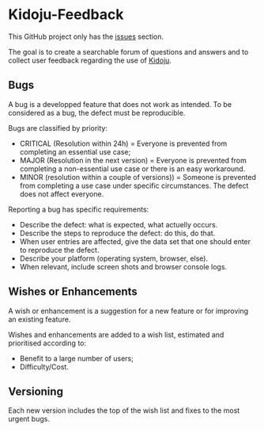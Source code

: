 # Kidoju-Feedback

This GitHub project only has the [issues](https://github.com/kidoju/Kidoju-Feedback/issues) section.

The goal is to create a searchable forum of questions and answers and to collect user feedback regarding the use of [Kidoju](https://www.kidoju.com).

## Bugs

A bug is a developped feature that does not work as intended. To be considered as a bug, the defect must be reproducible.

Bugs are classified by priority:

- CRITICAL (Resolution within 24h) = Everyone is prevented from completing an essential use case;
- MAJOR (Resolution in the next version) = Everyone is prevented from completing a non-essential use case or there is an easy workaround.
- MINOR (resolution within a couple of versions)) = Someone is prevented from completing a use case under specific circumstances. The defect does not affect everyone.

Reporting a bug has specific requirements:

- Describe the defect: what is expected, what actuelly occurs.
- Describe the steps to reproduce the defect: do this, do that.
- When user entries are affected, give the data set that one should enter to reproduce the defect.
- Describe your platform (operating system, browser, else).
- When relevant, include screen shots and browser console logs.

## Wishes or Enhancements

A wish or enhancement is a suggestion for a new feature or for improving an existing feature.

Wishes and enhancements are added to a wish list, estimated and prioritised according to:
- Benefit to a large number of users;
- Difficulty/Cost.

## Versioning

Each new version includes the top of the wish list and fixes to the most urgent bugs.


 


